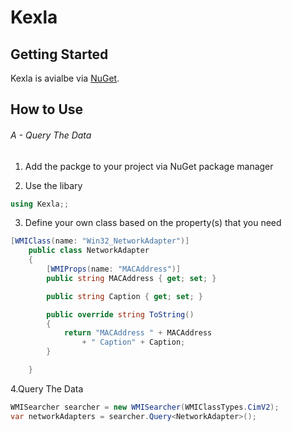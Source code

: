 # Kexla

## Getting Started 

Kexla is avialbe via [NuGet](https://www.nuget.org/packages/Ofir.Kexla). 

## How to Use

###### A - Query The Data

1. Add the packge to your project via NuGet package manager

2. Use the libary
```C# 
using Kexla;;
```
3. Define your own class based on the property(s) that you need
```C#
[WMIClass(name: "Win32_NetworkAdapter")]
    public class NetworkAdapter
    {
        [WMIProps(name: "MACAddress")]
        public string MACAddress { get; set; }

        public string Caption { get; set; }

        public override string ToString()
        {
            return "MACAddress " + MACAddress
                + " Caption" + Caption;
        }

    }
```

4.Query The Data
```C#
WMISearcher searcher = new WMISearcher(WMIClassTypes.CimV2);
var networkAdapters = searcher.Query<NetworkAdapter>();
```
